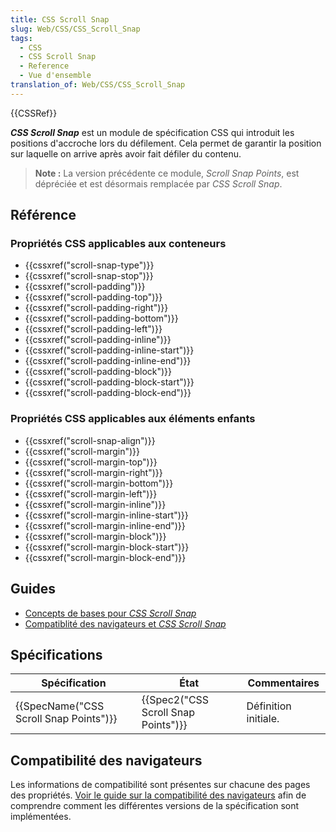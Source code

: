 ```yaml
---
title: CSS Scroll Snap
slug: Web/CSS/CSS_Scroll_Snap
tags:
  - CSS
  - CSS Scroll Snap
  - Reference
  - Vue d'ensemble
translation_of: Web/CSS/CSS_Scroll_Snap
---
```

{{CSSRef}}

**_CSS Scroll Snap_** est un module de spécification CSS qui introduit les positions d'accroche lors du défilement. Cela permet de garantir la position sur laquelle on arrive après avoir fait défiler du contenu.

> **Note :** La version précédente ce module, _Scroll Snap Points_, est dépréciée et est désormais remplacée par _CSS Scroll Snap_.

## Référence

### Propriétés CSS applicables aux conteneurs

- {{cssxref("scroll-snap-type")}}
- {{cssxref("scroll-snap-stop")}}
- {{cssxref("scroll-padding")}}
- {{cssxref("scroll-padding-top")}}
- {{cssxref("scroll-padding-right")}}
- {{cssxref("scroll-padding-bottom")}}
- {{cssxref("scroll-padding-left")}}
- {{cssxref("scroll-padding-inline")}}
- {{cssxref("scroll-padding-inline-start")}}
- {{cssxref("scroll-padding-inline-end")}}
- {{cssxref("scroll-padding-block")}}
- {{cssxref("scroll-padding-block-start")}}
- {{cssxref("scroll-padding-block-end")}}

### Propriétés CSS applicables aux éléments enfants

- {{cssxref("scroll-snap-align")}}
- {{cssxref("scroll-margin")}}
- {{cssxref("scroll-margin-top")}}
- {{cssxref("scroll-margin-right")}}
- {{cssxref("scroll-margin-bottom")}}
- {{cssxref("scroll-margin-left")}}
- {{cssxref("scroll-margin-inline")}}
- {{cssxref("scroll-margin-inline-start")}}
- {{cssxref("scroll-margin-inline-end")}}
- {{cssxref("scroll-margin-block")}}
- {{cssxref("scroll-margin-block-start")}}
- {{cssxref("scroll-margin-block-end")}}

## Guides

- [Concepts de bases pour _CSS Scroll Snap_](/fr/docs/Web/CSS/CSS_Scroll_Snap/Concepts_de_base)
- [Compatiblité des navigateurs et _CSS Scroll Snap_](/fr/docs/Web/CSS/CSS_Scroll_Snap/Compatibilit%C3%A9_navigateurs)

## Spécifications

| Spécification                                        | État                                             | Commentaires         |
| ---------------------------------------------------- | ------------------------------------------------ | -------------------- |
| {{SpecName("CSS Scroll Snap Points")}} | {{Spec2("CSS Scroll Snap Points")}} | Définition initiale. |

## Compatibilité des navigateurs

Les informations de compatibilité sont présentes sur chacune des pages des propriétés. [Voir le guide sur la compatibilité des navigateurs](/fr/docs/Web/CSS/CSS_Scroll_Snap/Compatibilit%C3%A9_navigateurs) afin de comprendre comment les différentes versions de la spécification sont implémentées.
